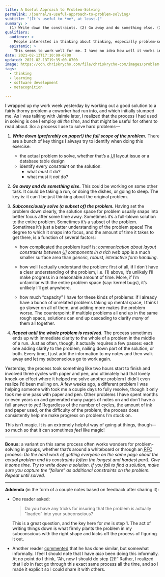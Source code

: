 ```yaml
---
title: A Useful Approach to Problem-Solving
permalink: /journal/a-useful-approach-to-problem-solving/
subtitle: "(It’s useful to *me*, at least.)"
summary: >
  (1) Write down the constraints. (2) Go away and do something else. (3) Subconsciously solve some or all of the problem. (4) Repeat!
qualifiers:
  audience: >
    People interested in thinking about thinking, especially problem-solving.
  epistemic: >
    This seems to work well for me. I have no idea how well it works in *general*, but I know it *does* work for people who *aren’t* me, so… try it?
date: 2021-02-13T17:10:00-0700
updated: 2021-02-13T19:35:00-0700
image: https://cdn.chriskrycho.com/file/chriskrycho-com/images/problem-solving-notebook.jpg
tags:
  - thinking
  - learning
  - software development
  - metacognition

---
```


I wrapped up my work week yesterday by working out a good solution to a fairly thorny problem a coworker had run into, and which initially stumped me. As I was talking with Jaimie later, I realized that the process I had used in solving is one I employ *all the time*, and that might be useful for others to read about. So: a process I use to solve hard problems—

1. ***Write down (preferably on paper!) the full scope of the problem.*** There are a bunch of key things I always try to identify when doing this exercise:
	- the actual problem to solve, whether that’s a <abbr title="user interface">UI</abbr> layout issue or a database table design
	- identify every *constraint* on the solution:
		- what *must* it do?
		- what must it *not* do?

2. ***Go away and do something else.*** This could be working on some other task. It could be taking a run, or doing the dishes, or going to sleep. The key is: it can’t be just thinking about the original problem.

3. ***Subconsciously solve (a subset of) the problem.*** Having set the problem down clearly, the solution space for problem usually snaps into better focus after some time away. Sometimes it’s a full-blown solution to the entire problem. Sometimes it’s a subset of the problem. Sometimes it’s just a better understanding of the problem space! The degree to which it snaps into focus, and the amount of time it takes to get there, is a function of several factors:

	- how complicated the problem itself is: *communication about layout constraints between <abbr title="user interface">UI</abbr> components in a rich web app* is a much smaller surface area than *generic, robust, interactive form handling*.

	- how well I actually understand the problem: first of all, if I don’t have a clear understanding of the problem, i.e. (1) above, it’s unlikely I’ll make progress in a reasonable amount of time. More, if I’m unfamiliar with the entire problem space (say: kernel bugs), it’s unlikely I’ll get anywhere.

	- how much “capacity” I have for these kinds of problems: if I already have a bunch of unrelated problems taking up mental space, I think I go slower on all of them, and adding more makes the problem worse. The counterpoint: if multiple problems all end up in the same rough space, solutions can end up cascading to clarify *many* of them all together.

4. ***Repeat until the whole problem is resolved.*** The process sometimes ends up with immediate clarity to the whole of a problem in the middle of a run. Just as often, though, it actually requires a few passes: each one adding clarity to the problem, nailing down part of the solution, or both. Every time, I just add the information to my notes and then walk away and let my subconscious go to work again.

Yesterday, the process took something like two hours start to finish and involved three cycles with paper and pen, and ultimately had that lovely knock-on effect where it helped me solve another problem I didn’t even realize I’d been mulling on. A few weeks ago, a different problem I was helping someone with took me a couple days to fully resolve, though it only took me one pass with paper and pen. Other problems I have spent months or even years on and generated many pages of notes on and don’t have a full answer to yet! Regardless of the number of cycles, the amount of ink and paper used, or the difficulty of the problem, the process does consistently help me make progress on problems I’m stuck on.

This isn’t magic. It is an extremely helpful way of going at things, though—so much so that it can sometimes *feel* like magic!

---

**Bonus:** a variant on this same process often works wonders for problem-solving in groups, whether that’s around a whiteboard or through an <abbr title="request for comments">RFC</abbr> process: *Do the hard work of getting everyone on the same page about the actual problem and its constraints (often the longest and hardest part). Give it some time. Try to write down a solution. If you fail to find a solution, make sure you capture the “failure” as additional constraints on the problem. Repeat until solved.*

---

**Addenda** (in the form of a couple notes based on feedback after sharing it):

- One reader asked:

    > Do you have any tricks for  insuring that the problem is actually "loaded" into your subconscious?

    This is a great question, and the key here for *me* is step 1. The act of writing things down is what firmly plants the problem in my subconscious with the right shape and kicks off the process of figuring it out.

- Another reader [commented][li] that he has done similar, but somewhat informally. I feel I should note that I have *also* been doing this informally. At no point do I think, “Ah, now I should do step (2)!” Rather, I realized that I *do* in fact go through this exact same process all the time, and so I made it explicit so I could share it with others.

[li]: https://www.linkedin.com/feed/update/urn:li:activity:6766513207768178688?commentUrn=urn%3Ali%3Acomment%3A%28activity%3A6766513207768178688%2C6766517229895897088%29


